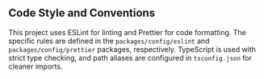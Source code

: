 
## Code Style and Conventions

This project uses ESLint for linting and Prettier for code formatting. The specific rules are defined in the `packages/config/eslint` and `packages/config/prettier` packages, respectively. TypeScript is used with strict type checking, and path aliases are configured in `tsconfig.json` for cleaner imports.
